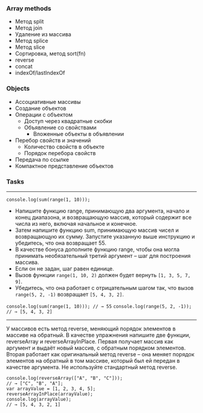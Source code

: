 ### Array methods

- Метод split
- Метод join
- Удаление из массива
- Метод splice
- Метод slice
- Сортировка, метод sort(fn)
- reverse
- concat
- indexOf/lastIndexOf

### Objects

- Ассоциативные массивы
- Создание объектов
- Операции с объектом
  - Доступ через квадратные скобки
  - Объявление со свойствами
    - Вложенные объекты в объявлении
- Перебор свойств и значений
  - Количество свойств в объекте
  - Порядок перебора свойств
- Передача по ссылке
- Компактное представление объектов

### Tasks
---
``` console.log(sum(range(1, 10))); ```
- Напишите функцию range, принимающую два аргумента, начало и конец
диапазона, и возвращающую массив, который содержит все числа из него,
включая начальное и конечное.
- Затем напишите функцию sum, принимающую массив чисел и
возвращающую их сумму. Запустите указанную выше инструкцию и
убедитесь, что она возвращает 55.
- В качестве бонуса дополните функцию range, чтобы она могла принимать
необязательный третий аргумент – шаг для построения массива.
- Если он не задан, шаг равен единице.
- Вызов функции ``` range(1, 10, 2) ``` должен будет
вернуть ``` [1, 3, 5, 7, 9] ```.
- Убедитесь, что она работает с отрицательным шагом так, что вызов ``` range(5, 2, -1) ``` возвращает ``` [5, 4, 3, 2] ```.

``` console.log(sum(range(1, 10))); // → 55 ```
``` console.log(range(5, 2, -1)); // → [5, 4, 3, 2] ```

---

У массивов есть метод reverse, меняющий порядок элементов в массиве на
обратный. В качестве упражнения напишите две функции, reverseArray и
reverseArrayInPlace. Первая получает массив как аргумент и выдаёт новый
массив, с обратным порядком элементов. Вторая работает как оригинальный
метод reverse – она меняет порядок элементов на обратный в том массиве,
который был ей передан в качестве аргумента. Не используйте стандартный
метод reverse.

```
console.log(reverseArray(["A", "B", "C"]));
// → ["C", "B", "A"];
var arrayValue = [1, 2, 3, 4, 5];
reverseArrayInPlace(arrayValue);
console.log(arrayValue);
// → [5, 4, 3, 2, 1]
```